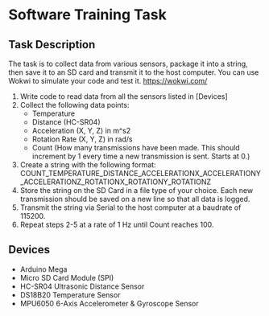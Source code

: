 # Software Training Task

## Task Description
The task is to collect data from various sensors, package it into a string, then save it to an SD card and transmit it to the host computer.  You can use Wokwi to simulate your code and test it. https://wokwi.com/
  
1. Write code to read data from all the sensors listed in [Devices]
2. Collect the following data points:
	- Temperature
	- Distance (HC-SR04)
	- Acceleration (X, Y, Z) in m^s2
	- Rotation Rate (X, Y, Z) in rad/s
	- Count (How many transmissions have been made. This should increment by 1 every time a new transmission is sent. Starts at 0.)
3. Create a string with the following format:
	COUNT_TEMPERATURE_DISTANCE_ACCELERATIONX_ACCELERATIONY_ACCELERATIONZ_ROTATIONX_ROTATIONY_ROTATIONZ
4. Store the string on the SD Card in a file type of your choice. Each new transmission should be saved on a new line so that all data is logged.
5. Transmit the string via Serial to the host computer at a baudrate of 115200.
6. Repeat steps 2-5 at a rate of 1 Hz until Count reaches 100.


## Devices
- Arduino Mega
- Micro SD Card Module (SPI)
- HC-SR04 Ultrasonic Distance Sensor
- DS18B20 Temperature Sensor
- MPU6050 6-Axis Accelerometer & Gyroscope Sensor